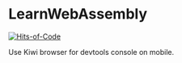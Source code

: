 # LearnWebAssembly

[![Hits-of-Code](https://hitsofcode.com/github/linusjf/LearnWebAssembly?branch=main)](https://hitsofcode.com/github/linusjf/LearnWebAssembly/view?branch=main)

Use Kiwi browser for devtools console on mobile.
